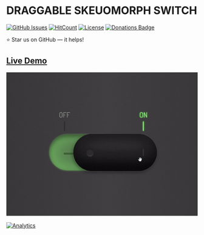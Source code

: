 # DRAGGABLE SKEUOMORPH SWITCH

[![GitHub Issues](https://img.shields.io/badge/contributions-welcome-brightgreen.svg?style=flat)](https://github.com/alikinvv/skeuomorph-switch/issues)  [![HitCount](http://hits.dwyl.com/alikinvv/skeuomorph-switch.svg)](http://hits.dwyl.com/alikinvv/skeuomorph-switch)  [![License](https://img.shields.io/badge/license-MIT-blue.svg)](https://opensource.org/licenses/MIT)  [![Donations Badge](https://yourdonation.rocks/images/badge.svg)](https://www.paypal.me/alikinvv)

:star: Star us on GitHub — it helps!

## [Live Demo](http://alikinvv.github.io/skeuomorph-switch/build)

![minimal player](/gif.gif?raw=true)

[![Analytics](https://ga-beacon.appspot.com/UA-31485994-5/skeuomorph-switch-repo)](https://github.com/alikinvv/skeuomorph-switch)
